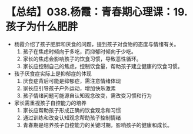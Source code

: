 # 【总结】038.杨霞：青春期心理课：19.孩子为什么肥胖

-   杨霞介绍了孩子肥胖和厌食的问题，提到孩子对食物的态度与情绪有关。
    1.  孩子在焦虑时倾向于多吃，而抑郁时倾向于少吃。
    2.  家长的焦虑会影响孩子的饮食习惯，导致恶性循环。
    3.  家长应控制自己的焦虑，控制饮食量，帮助孩子建立健康的饮食习惯。
-   孩子厌食症实际上是抑郁症的体现
    1.  厌食症背后可能是抑郁症，需注意情绪体现
    2.  家长应引导孩子户外运动，增加快乐激素
    3.  孩子情绪问题可能源自认知观念改变，需改变习惯和行为
-   家长需重视孩子自控能力的培养
    1.  家长应帮助孩子形成正确的饮食观念和习惯
    2.  通过训练和改变认知观念帮助孩子控制情绪
    3.  青春期是培养孩子自控能力的关键时期，影响孩子的健康和成长。